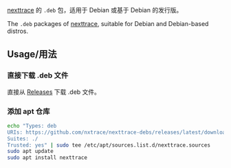 [nexttrace](https://github.com/nxtrace/NTrace-core) 的 `.deb` 包，适用于 Debian 或基于 Debian 的发行版。

The `.deb` packages of [nexttrace](https://github.com/nxtrace/NTrace-core), suitable for Debian and Debian-based distros.


## Usage/用法

### 直接下载 .deb 文件

直接从 [Releases](https://github.com/nxtrace/nexttrace-debs/releases) 下载 .deb 文件。

### 添加 apt 仓库

```sh
echo "Types: deb
URIs: https://github.com/nxtrace/nexttrace-debs/releases/latest/download/
Suites: ./
Trusted: yes" | sudo tee /etc/apt/sources.list.d/nexttrace.sources
sudo apt update
sudo apt install nexttrace
```
